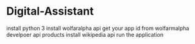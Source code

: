 # Digital-Assistant

install python 3
install wolfaralpha api
get your app id from wolfarmalpha develpoer api products
install wikipedia api
run the application
